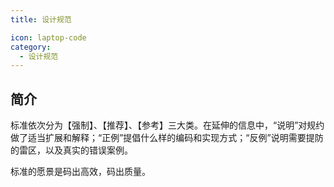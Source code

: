 ```yaml
---
title: 设计规范

icon: laptop-code
category:
  - 设计规范
---
```


## 简介

标准依次分为【强制】、【推荐】、【参考】三大类。在延伸的信息中，“说明”对规约做了适当扩展和解释；“正例”提倡什么样的编码和实现方式；“反例”说明需要提防的雷区，以及真实的错误案例。

标准的愿景是码出高效，码出质量。